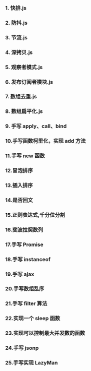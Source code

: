 ### 1. 快排.js

### 2. 防抖.js

### 3. 节流.js

### 4. 深拷贝.js

### 5. 观察者模式.js

### 6. 发布订阅者模块.js

### 7. 数组去重.js

### 8. 数组扁平化.js

### 9. 手写 apply、call、bind

### 10.手写函数柯里化，实现 add 方法

### 11.手写 new 函数

### 12.冒泡排序

### 13.插入排序

### 14.是否回文

### 15.正则表达式,千分位分割

### 16.斐波拉契数列

### 17.手写 Promise

### 18.手写 instanceof

### 19.手写 ajax

### 20.手写数组乱序

### 21.手写 filter 算法

### 22.实现一个 sleep 函数

### 23.实现可以控制最大并发数的函数

### 24.手写 jsonp

### 25.手写实现 LazyMan
